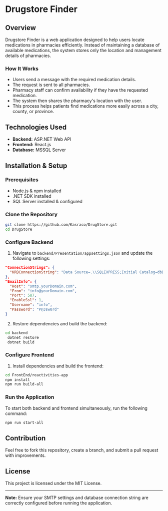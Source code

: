 # Drugstore Finder

## Overview

Drugstore Finder is a web application designed to help users locate medications in pharmacies efficiently. Instead of maintaining a database of available medications, the system stores only the location and management details of pharmacies.

### How It Works

- Users send a message with the required medication details.
- The request is sent to all pharmacies.
- Pharmacy staff can confirm availability if they have the requested medication.
- The system then shares the pharmacy's location with the user.
- This process helps patients find medications more easily across a city, county, or province.

## Technologies Used

- **Backend:** ASP.NET Web API
- **Frontend:** React.js
- **Database:** MSSQL Server

## Installation & Setup

### Prerequisites

- Node.js & npm installed
- .NET SDK installed
- SQL Server installed & configured

### Clone the Repository

```sh
git clone https://github.com/Kasraco/DrugStore.git
cd DrugStore
```

### Configure Backend

1. Navigate to `backend/Presentation/appsettings.json` and update the following settings:

```json
"ConnectionStrings": {
  "KRBConnectionString": "Data Source=.\\SQLEXPRESS;Initial Catalog=dbDrugStore;TrustServerCertificate=True; Integrated Security=true"
},
"EmailInfo": {
  "Host": "smtp.yourDomain.com",
  "From": "info@yourDomain.com",
  "Port": 587,
  "EnableSsl": 1,
  "Username": "info",
  "Password": "P@3sw0rd"
}
```

2. Restore dependencies and build the backend:

```sh
cd backend
 dotnet restore
 dotnet build
```

### Configure Frontend

1. Install dependencies and build the frontend:

```sh
cd FrontEnd/reactivities-app
npm install
npm run build-all
```

### Run the Application

To start both backend and frontend simultaneously, run the following command:

```sh
npm run start-all
```

## Contribution

Feel free to fork this repository, create a branch, and submit a pull request with improvements.

## License

This project is licensed under the MIT License.

---

**Note:** Ensure your SMTP settings and database connection string are correctly configured before running the application.
